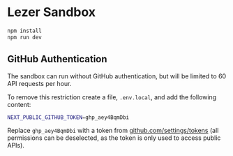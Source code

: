 # Lezer Sandbox

```sh
npm install
npm run dev
```

## GitHub Authentication

The sandbox can run without GitHub authentication, but will be limited to 60 API requests per hour.

To remove this restriction create a file, `.env.local`, and add the following content:

```sh
NEXT_PUBLIC_GITHUB_TOKEN=ghp_aey4BqmDbi
```

Replace `ghp_aey4BqmDbi` with a token from [github.com/settings/tokens](https://github.com/settings/tokens) (all permissions can be deselected, as the token is only used to access public APIs).
